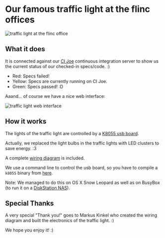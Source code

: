 # Our famous traffic light at the flinc offices

![traffic light at the flinc office](http://i.imgur.com/3ZX9R.jpg)

## What it does

It is connected against our [CI Joe](https://github.com/defunkt/cijoe) continuous integration server to show us the current status of our checked-in specs/code. :)

* Red: Specs failed! 
* Yellow: Specs are currently running on CI Joe.
* Green: Specs passed! :D

Aaand... of course we have a nice web interface:

![traffic light web interface](http://dl.dropbox.com/u/1523969/screenshots/traffic_light_webinterface.png)

## How it works

The lights of the traffic light are controlled by a [K8055 usb board](http://www.velleman.eu/distributor/products/view/?country=be&lang=de&id=351346).

Actually, we replaced the light bulbs in the traffic lights with LED clusters to save energy. :3

A complete [wiring diagram](https://github.com/flinc/traffic_light/blob/master/res/wiring_diagram.pdf) is included.

We use a command line to control the usb board, so you have to compile a `k8055` binary from [here](http://soft.pmad.net/k8055).

Note: We managed to do this on OS X Snow Leopard as well as on BusyBox (to run it on a [DiskStation NAS](http://www.synology.com/products/product.php?product_name=DS110j&lang=enu)).

## Special Thanks

A very special "Thank you!" goes to Markus Kinkel who created the wiring diagram and built the electronics of the traffic light. :)

We hope you enjoy it! :)